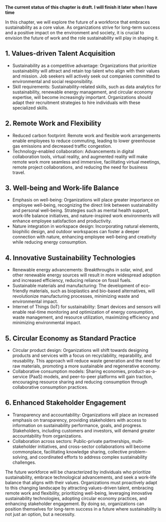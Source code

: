 **The current status of this chapter is draft. I will finish it later when I have time**

In this chapter, we will explore the future of a workforce that embraces sustainability as a core value. As organizations strive for long-term success and a positive impact on the environment and society, it is crucial to envision the future of work and the role sustainability will play in shaping it.

**1. Values-driven Talent Acquisition**
---------------------------------------

* Sustainability as a competitive advantage: Organizations that prioritize sustainability will attract and retain top talent who align with their values and mission. Job seekers will actively seek out companies committed to environmental and social responsibility.
* Skill requirements: Sustainability-related skills, such as data analytics for sustainability, renewable energy management, and circular economy expertise, will become increasingly important. Organizations should adapt their recruitment strategies to hire individuals with these specialized skills.

**2. Remote Work and Flexibility**
----------------------------------

* Reduced carbon footprint: Remote work and flexible work arrangements enable employees to reduce commuting, leading to lower greenhouse gas emissions and decreased traffic congestion.
* Technology-enabled collaboration: Advancements in digital collaboration tools, virtual reality, and augmented reality will make remote work more seamless and immersive, facilitating virtual meetings, remote project collaborations, and reducing the need for business travel.

**3. Well-being and Work-life Balance**
---------------------------------------

* Emphasis on well-being: Organizations will place greater importance on employee well-being, recognizing the direct link between sustainability and personal well-being. Strategies such as mental health support, work-life balance initiatives, and nature-inspired work environments will enhance employee satisfaction and productivity.
* Nature integration in workspace design: Incorporating natural elements, biophilic design, and outdoor workspaces can foster a deeper connection with nature, enhancing employee well-being and creativity while reducing energy consumption.

**4. Innovative Sustainability Technologies**
---------------------------------------------

* Renewable energy advancements: Breakthroughs in solar, wind, and other renewable energy sources will result in more widespread adoption and increased efficiency, reducing reliance on fossil fuels.
* Sustainable materials and manufacturing: The development of eco-friendly materials, such as bioplastics and bio-based alternatives, will revolutionize manufacturing processes, minimizing waste and environmental impact.
* Internet of Things (IoT) for sustainability: Smart devices and sensors will enable real-time monitoring and optimization of energy consumption, waste management, and resource utilization, maximizing efficiency and minimizing environmental impact.

**5. Circular Economy as Standard Practice**
--------------------------------------------

* Circular product design: Organizations will shift towards designing products and services with a focus on recyclability, reparability, and reusability. This approach will reduce waste generation and the need for raw materials, promoting a more sustainable and regenerative economy.
* Collaborative consumption models: Sharing economies, product-as-a-service (PaaS) models, and peer-to-peer platforms will gain traction, encouraging resource sharing and reducing consumption through collaborative consumption practices.

**6. Enhanced Stakeholder Engagement**
--------------------------------------

* Transparency and accountability: Organizations will place an increased emphasis on transparency, providing stakeholders with access to information on sustainability performance, goals, and progress. Stakeholders, including customers and investors, will demand greater accountability from organizations.
* Collaboration across sectors: Public-private partnerships, multi-stakeholder initiatives, and cross-sector collaborations will become commonplace, facilitating knowledge sharing, collective problem-solving, and coordinated efforts to address complex sustainability challenges.

The future workforce will be characterized by individuals who prioritize sustainability, embrace technological advancements, and seek a work-life balance that aligns with their values. Organizations must proactively adapt to this changing landscape by attracting values-driven talent, embracing remote work and flexibility, prioritizing well-being, leveraging innovative sustainability technologies, adopting circular economy practices, and enhancing stakeholder engagement. By doing so, organizations can position themselves for long-term success in a future where sustainability is not just an option, but a necessity.
